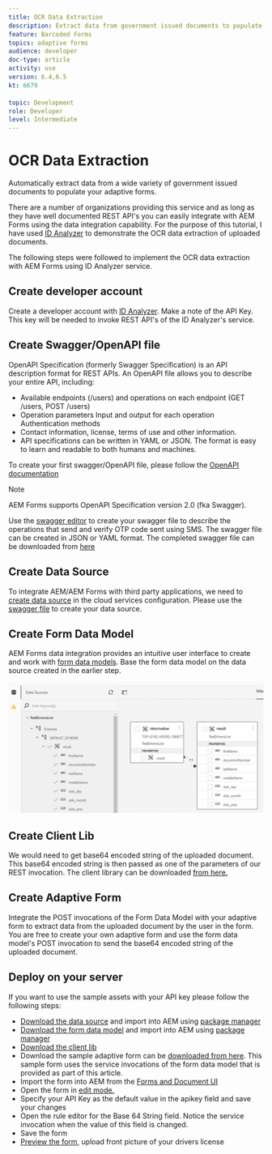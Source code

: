 ```yaml
---
title: OCR Data Extraction
description: Extract data from government issued documents to populate forms.
feature: Barcoded Forms
topics: adaptive forms
audience: developer
doc-type: article
activity: use
version: 6.4,6.5
kt: 6679

topic: Development
role: Developer
level: Intermediate
---
```



# OCR Data Extraction

Automatically extract data from a wide variety of government issued documents to populate your adaptive forms.

There are a number of organizations providing this service and as long as they have well documented REST API's you can easily integrate with AEM Forms using the data integration capability. For the purpose of this tutorial, I have used [ID Analyzer](https://www.idanalyzer.com/) to demonstrate the OCR data extraction of uploaded documents.

The following steps were followed to implement the OCR data extraction with AEM Forms using ID Analyzer service.

## Create developer account

Create a developer account with [ID Analyzer](https://portal.idanalyzer.com/signin.html). Make a note of the API Key. This key will be needed to invoke REST API's of the ID Analyzer's service.

## Create Swagger/OpenAPI file

OpenAPI Specification (formerly Swagger Specification) is an API description format for REST APIs. An OpenAPI file allows you to describe your entire API, including:

* Available endpoints (/users) and operations on each endpoint (GET /users, POST /users)
* Operation parameters Input and output for each operation
Authentication methods
* Contact information, license, terms of use and other information.
* API specifications can be written in YAML or JSON. The format is easy to learn and readable to both humans and machines. 

To create your first swagger/OpenAPI file, please follow the [OpenAPI documentation](https://swagger.io/docs/specification/2-0/basic-structure/)

>[!NOTE] 
> AEM Forms supports OpenAPI Specification version 2.0 (fka Swagger).

Use the [swagger editor](https://editor.swagger.io/) to create your swagger file to describe the operations that send and verify OTP code sent using SMS. The swagger file can be created in JSON or YAML format. The completed swagger file can be downloaded from [here](assets/drivers-license-swagger.zip)

## Create Data Source

To integrate AEM/AEM Forms with third party applications, we need to [create data source](https://experienceleague.adobe.com/docs/experience-manager-learn/forms/ic-web-channel-tutorial/parttwo.html) in the cloud services configuration. Please use the [swagger file](assets/drivers-license-swagger.zip) to create your data source.

## Create Form Data Model

AEM Forms data integration provides an intuitive user interface to create and work with [form data models](https://experienceleague.adobe.com/docs/experience-manager-65/forms/form-data-model/create-form-data-models.html). Base the form data model on the data source created in the earlier step.

![fdm](assets/test-dl-fdm.PNG)

## Create Client Lib

We would need to get base64 encoded string of the uploaded document. This base64 encoded string is then passed as one of the parameters of our REST invocation.
The client library can be downloaded [from here.](assets/drivers-license-client-lib.zip)

## Create Adaptive Form 

Integrate the POST invocations of the Form Data Model with your adaptive form to extract data from the uploaded document by the user in the form. You are free to create your own adaptive form and use the form data model's POST invocation to send the base64 encoded string of the uploaded document. 

## Deploy on your server

If you want to use the sample assets with your API key please follow the following steps:

* [Download the data source](assets/drivers-license-source.zip) and import into AEM using [package manager](http://localhost:4502/crx/packmgr/index.jsp)
* [Download the form data model](assets/drivers-license-fdm.zip) and import into AEM using [package manager](http://localhost:4502/crx/packmgr/index.jsp)
* [Download the client lib](assets/drivers-license-client-lib.zip)
* Download the sample adaptive form can be [downloaded from here](assets/adaptive-form-dl.zip). This sample form uses the service invocations of the form data model that is provided as part of this article.
* Import the form into AEM from the [Forms and Document UI](http://localhost:4502/aem/forms.html/content/dam/formsanddocuments)
* Open the form in [edit mode.](http://localhost:4502/editor.html/content/forms/af/driverslicenseandpassport.html)
* Specify your API Key as the default value in the apikey field and save your changes
* Open the rule editor for the Base 64 String field. Notice the service invocation when the value of this field is changed.
* Save the form
* [Preview the form](http://localhost:4502/content/dam/formsanddocuments/driverslicenseandpassport/jcr:content?wcmmode=disabled), upload front picture of your drivers license


